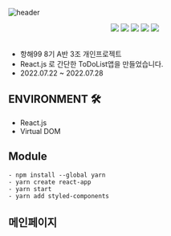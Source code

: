 ![header](https://capsule-render.vercel.app/api?type=waving&text=ToDoList&color=auto&height=200&animation=scaleIn)

<div align=center> 
<img src="https://img.shields.io/badge/React.js-F7DF1E?style=for-the-badge&logo=react&logoColor=#3776AB"/></a>
<img src="https://img.shields.io/badge/Styled_Components-000000?style=for-the-badge&logo=react&logoColor=#3776AB"/></a>
<img src="https://img.shields.io/badge/javascript-red?style=for-the-badge&logo=javascript&logoColor=black"/></a>
<img src="https://img.shields.io/badge/HTML5-008000?style=for-the-badge&logo=HTML5&logoColor=#E34F26"/></a>
<img src="https://img.shields.io/badge/CSS3-blue?style=for-the-badge&logo=css3&logoColor=#1572B6"/></a>
</div>
<br>   


- 항해99 8기 A반 3조 개인프로젝트 
- React.js 로 간단한 ToDoList앱을 만들었습니다. 
- 2022.07.22 ~ 2022.07.28

## ENVIRONMENT 🛠
- React.js
- Virtual DOM

## Module
```
- npm install --global yarn
- yarn create react-app
- yarn start
- yarn add styled-components
```
##

## 메인페이지

